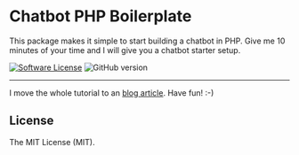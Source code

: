 # Chatbot PHP Boilerplate


This package makes it simple to start building a chatbot in PHP. Give me 10 minutes of your time and I will give you a chatbot starter setup.

[![Software License](https://img.shields.io/badge/License-MIT-brightgreen.svg)](https://github.com/christophrumpel/chatbot-php-boilerplate/blob/master/LICENSE.txt)
![GitHub version](https://img.shields.io/badge/version-v0.1-brightgreen.svg)

---

I move the whole tutorial to an [blog article](https://christoph-rumpel.com/2016/08/build-a-php-chatbot-in-10-minutes/). Have fun! :-)

## License

The MIT License (MIT).


[PSR-1]: https://github.com/php-fig/fig-standards/blob/master/accepted/PSR-1-basic-coding-standard.md
[PSR-2]: https://github.com/php-fig/fig-standards/blob/master/accepted/PSR-2-coding-style-guide.md
